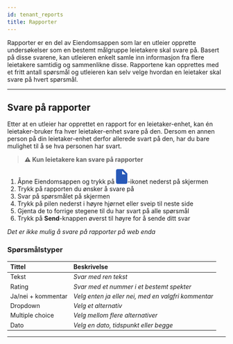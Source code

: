```yaml
---
id: tenant_reports
title: Rapporter
---
```


Rapporter er en del av Eiendomsappen som lar en utleier opprette undersøkelser som en bestemt målgruppe leietakere skal svare på. Basert på disse svarene, kan utleieren enkelt samle inn informasjon fra flere leietakere samtidig og sammenlikne disse. Rapportene kan opprettes med et fritt antall spørsmål og utleieren kan selv velge hvordan en leietaker skal svare på hvert spørsmål.


---
## Svare på rapporter
Etter at en utleier har opprettet en rapport for en leietaker-enhet, kan én leietaker-bruker fra hver leietaker-enhet svare på den. Dersom en annen person på din leietaker-enhet derfor allerede svart på den, har du bare mulighet til å se hva personen har svart. 

> **⚠️ Kun leietakere kan svare på rapporter**


<!--DOCUSAURUS_CODE_TABS-->
<!--Mobil-->
1. Åpne Eiendomsappen og trykk på ![Rapporter](assets/tab_reports.png)-ikonet nederst på skjermen
1. Trykk på rapporten du ønsker å svare på
1. Svar på spørsmålet på skjermen
1. Trykk på pilen nederst i høyre hjørnet eller sveip til neste side
1. Gjenta de to forrige stegene til du har svart på alle spørsmål
1. Trykk på **Send**-knappen øverst til høyre for å sende ditt svar
<!--Web-->
_Det er ikke mulig å svare på rapporter på web enda_
<!--END_DOCUSAURUS_CODE_TABS-->

### Spørsmålstyper
| Tittel | Beskrivelse |
|:----|:----|
| Tekst | _Svar med ren tekst_ |
| Rating | _Svar med et nummer i et bestemt spekter_ |
| Ja/nei + kommentar | _Velg enten ja eller nei, med en valgfri kommentar_ |
| Dropdown | _Velg et alternativ_ |
| Multiple choice | _Velg mellom flere alternativer_ |
| Dato | _Velg en dato, tidspunkt eller begge_ |

---